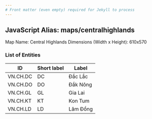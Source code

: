 ```yaml
---
# Front matter (even empty) required for Jekyll to process
---
```


## JavaScript Alias: maps/centralhighlands

Map Name: Central Highlands
Dimensions (Width x Height): 610x570





### List of Entities

ID | Short label | Label
---|---|---|
VN.CH.DC|DC|Đắc Lắc
VN.CH.DO|DO|Đắk Nông
VN.CH.GL|GL|Gia Lai
VN.CH.KT|KT|Kon Tum
VN.CH.LD|LD|Lâm Đồng